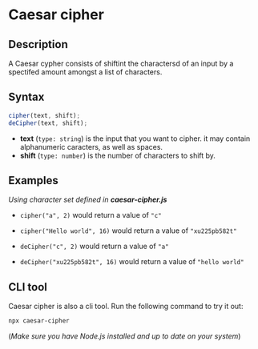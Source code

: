 # Caesar cipher

## Description

A Caesar cypher consists of shiftint the charactersd of an input by a spectifed amount amongst a list of characters.

## Syntax

```Javascript
cipher(text, shift);
deCipher(text, shift);
```

- **text** (`type: string`) is the input that you want to cipher. it may contain alphanumeric caracters, as well as spaces.
- **shift** (`type: number`) is the number of characters to shift by.

## Examples

*Using character set defined in **caesar-cipher.js***

- `cipher("a", 2)` would return a value of `"c"`
- `cipher("Hello world", 16)` would return a value of `"xu225pb582t"`

- `deCipher("c", 2)` would return a value of `"a"`
- `deCipher("xu225pb582t", 16)` would return a value of `"hello world"`

## CLI tool

Caesar cipher is also a cli tool. Run the following command to try it out:

```bash
npx caesar-cipher
```

(*Make sure you have Node.js installed and up to date on your system*)
